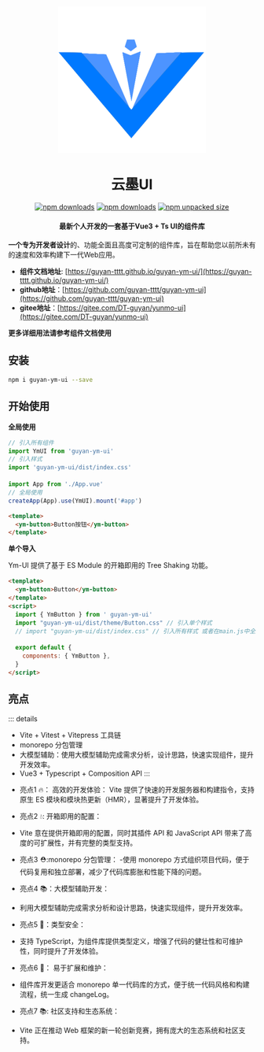 
<div align="center">
<p>
<img src="./docs/logo_md.png"  alt=""></img>
</P>
<h1>云墨UI</h1>
<span>
<a href="https://www.npmjs.com/package/guyan-ym-ui"><img src="https://img.shields.io/npm/d18m/guyan-ym-ui?logo=npm&color=orange" alt="npm downloads"></a> 
</span>
<span>
<a href="https://www.npmjs.com/package/guyan-ym-ui"><img src="https://img.shields.io/npm/v/guyan-ym-ui?logo=npm&color=blue" alt="npm downloads"></a> 
</span>
<a href="https://www.npmjs.com/package/guyan-ym-ui"><img src="https://img.shields.io/npm/unpacked-size/guyan-ym-ui?logo=GitLFS&logoColor=white&color=yellow" alt="npm unpacked size"></a>  
</span>
<h4>最新个人开发的一套基于Vue3 + Ts UI的组件库</h4>
</div>

**一个专为开发者设计**的、功能全面且高度可定制的组件库，旨在帮助您以前所未有的速度和效率构建下一代Web应用。





- **组件文档地址**: [https://guyan-tttt.github.io/guyan-ym-ui/](https://guyan-tttt.github.io/guyan-ym-ui/)
- **github地址**：[https://github.com/guyan-tttt/guyan-ym-ui](https://github.com/guyan-tttt/guyan-ym-ui)
- **gitee地址**：[https://gitee.com/DT-guyan/yunmo-ui](https://gitee.com/DT-guyan/yunmo-ui)

**更多详细用法请参考组件文档使用**

## 安装

```bash
npm i guyan-ym-ui --save
```

## 开始使用

**全局使用**


```js
// 引入所有组件
import YmUI from 'guyan-ym-ui'
// 引入样式
import 'guyan-ym-ui/dist/index.css'

import App from './App.vue'
// 全局使用
createApp(App).use(YmUI).mount('#app')
```

```html
<template>
  <ym-button>Button按钮</ym-button>
</template>
```

**单个导入**

Ym-UI 提供了基于 ES Module 的开箱即用的 Tree Shaking 功能。


```html
<template>
  <ym-button>Button</ym-button>
</template>
<script>
  import { YmButton } from ' guyan-ym-ui'
  import "guyan-ym-ui/dist/theme/Button.css" // 引入单个样式
  // import "guyan-ym-ui/dist/index.css" // 引入所有样式 或者在main.js中全局引入

  export default {
    components: { YmButton },
  }
</script>
```

## 亮点

::: details
- Vite + Vitest + Vitepress 工具链
- monorepo 分包管理
- 大模型辅助：使用大模型辅助完成需求分析，设计思路，快速实现组件，提升开发效率。
- Vue3 + Typescript + Composition API 
:::

* 亮点1 🔥： 高效的开发体验：
Vite 提供了快速的开发服务器和构建指令，支持原生 ES 模块和模块热更新（HMR），显著提升了开发体验。

* 亮点2 💧: 开箱即用的配置：
- Vite 意在提供开箱即用的配置，同时其插件 API 和 JavaScript API 带来了高度的可扩展性，并有完整的类型支持。

* 亮点3 ⛑️:monorepo 分包管理：
-使用 monorepo 方式组织项目代码，便于代码复用和独立部署，减少了代码库膨胀和性能下降的问题。

* 亮点4 📚：大模型辅助开发：
- 利用大模型辅助完成需求分析和设计思路，快速实现组件，提升开发效率。

* 亮点5 🎉：类型安全：
- 支持 TypeScript，为组件库提供类型定义，增强了代码的健壮性和可维护性，同时提升了开发体验。

* 亮点6 🌹： 易于扩展和维护：
- 组件库开发更适合 monorepo 单一代码库的方式，便于统一代码风格和构建流程，统一生成 changeLog。

* 亮点7 📚: 社区支持和生态系统：
- Vite 正在推动 Web 框架的新一轮创新竞赛，拥有庞大的生态系统和社区支持。


